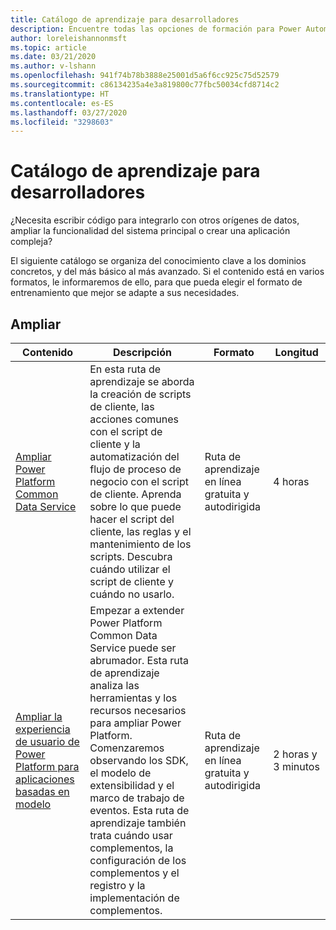 ```yaml
---
title: Catálogo de aprendizaje para desarrolladores
description: Encuentre todas las opciones de formación para Power Automate
author: loreleishannonmsft
ms.topic: article
ms.date: 03/21/2020
ms.author: v-lshann
ms.openlocfilehash: 941f74b78b3888e25001d5a6f6cc925c75d52579
ms.sourcegitcommit: c86134235a4e3a819800c77fbc50034cfd8714c2
ms.translationtype: HT
ms.contentlocale: es-ES
ms.lasthandoff: 03/27/2020
ms.locfileid: "3298603"
---
```

# <a name="developer-learning-catalog"></a>Catálogo de aprendizaje para desarrolladores

¿Necesita escribir código para integrarlo con otros orígenes de datos, ampliar la funcionalidad del sistema principal o crear una aplicación compleja?

El siguiente catálogo se organiza del conocimiento clave a los dominios concretos, y del más básico al más avanzado. Si el contenido está en varios formatos, le informaremos de ello, para que pueda elegir el formato de entrenamiento que mejor se adapte a sus necesidades.

## <a name="extend"></a>Ampliar<a name="extend"></a>
| Contenido   | Descripción  | Formato | Longitud    |
|--------------------------------------------------------------------------------------------------------------------------------------------------------|-----------------------------------------------------------------------------------------------------------------------------------------------------------------------------------------------------------------------------------------------------------------------------------------------------------------------------------------------------------------------------------------------------------|---------------------------------------|-------------------|
| [Ampliar Power Platform Common Data Service](https://docs.microsoft.com/learn/paths/extend-power-platform-model-driven-app/)                     | En esta ruta de aprendizaje se aborda la creación de scripts de cliente, las acciones comunes con el script de cliente y la automatización del flujo de proceso de negocio con el script de cliente. Aprenda sobre lo que puede hacer el script del cliente, las reglas y el mantenimiento de los scripts. Descubra cuándo utilizar el script de cliente y cuándo no usarlo.                                                                                           | Ruta de aprendizaje en línea gratuita y autodirigida | 4 horas           |
| [Ampliar la experiencia de usuario de Power Platform para aplicaciones basadas en modelo](https://docs.microsoft.com/learn/paths/extend-power-platform-common-data-service/) | Empezar a extender Power Platform Common Data Service puede ser abrumador. Esta ruta de aprendizaje analiza las herramientas y los recursos necesarios para ampliar Power Platform. Comenzaremos observando los SDK, el modelo de extensibilidad y el marco de trabajo de eventos. Esta ruta de aprendizaje también trata cuándo usar complementos, la configuración de los complementos y el registro y la implementación de complementos. | Ruta de aprendizaje en línea gratuita y autodirigida | 2 horas y 3 minutos |